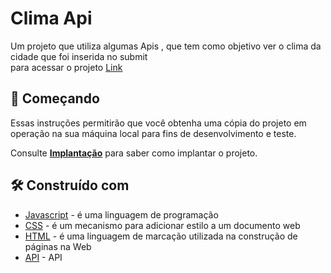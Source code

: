 # Clima Api

Um projeto que utiliza algumas Apis , que tem como objetivo ver o clima da cidade que foi inserida no submit <br>
para acessar o projeto [Link](https://caiomafia.github.io/Clima-Api/)


## 🚀 Começando

Essas instruções permitirão que você obtenha uma cópia do projeto em operação na sua máquina local para fins de desenvolvimento e teste.

Consulte **[Implantação](#-implanta%C3%A7%C3%A3o)** para saber como implantar o projeto.


## 🛠️ Construído com


* [Javascript]() - é uma linguagem de programação
* [CSS]() - é um mecanismo para adicionar estilo a um documento web
* [HTML]() - é uma linguagem de marcação utilizada na construção de páginas na Web
* [API](https://openweathermap.org/) - API 









